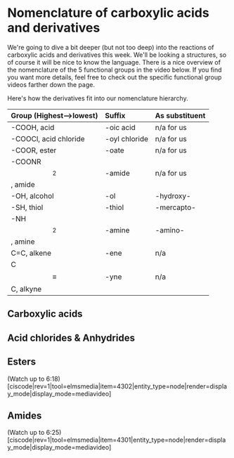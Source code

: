 # Nomenclature of carboxylic acids and derivatives

We're going to dive a bit deeper (but not too deep) into the reactions of carboxylic acids and derivatives this week.  We'll be looking a structures, so of course it will be nice to know the language.  There is a nice overview of the nomenclature of the 5 functional groups in the video below.  If you find you want more details, feel free to check out the specific functional group videos farther down the page.

Here's how the derivatives fit into our nomenclature hierarchy.

| Group (Highest-->lowest) | Suffix | As substituent |
| :--- | :--- | :--- |
| -COOH, acid | -oic acid | n/a for us |
| -COOCl, acid chloride | -oyl chloride | n/a for us |
| -COOR, ester | -oate | n/a for us |
| -COONR$$_2$$, amide | -amide | n/a for us |
| -OH, alcohol | -ol | -hydroxy- |
| -SH, thiol | -thiol | -mercapto- |
| -NH$$_2$$, amine | -amine | -amino- |
| C=C, alkene | -ene | n/a |
| C$$\equiv$$C, alkyne | -yne | n/a |

## Carboxylic acids


## Acid chlorides & Anhydrides


## Esters

(Watch up to 6:18)
[ciscode|rev=1|tool=elmsmedia|item=4302|entity_type=node|render=display_mode|display_mode=mediavideo]

## Amides

(Watch up to 6:25)
[ciscode|rev=1|tool=elmsmedia|item=4301|entity_type=node|render=display_mode|display_mode=mediavideo]



